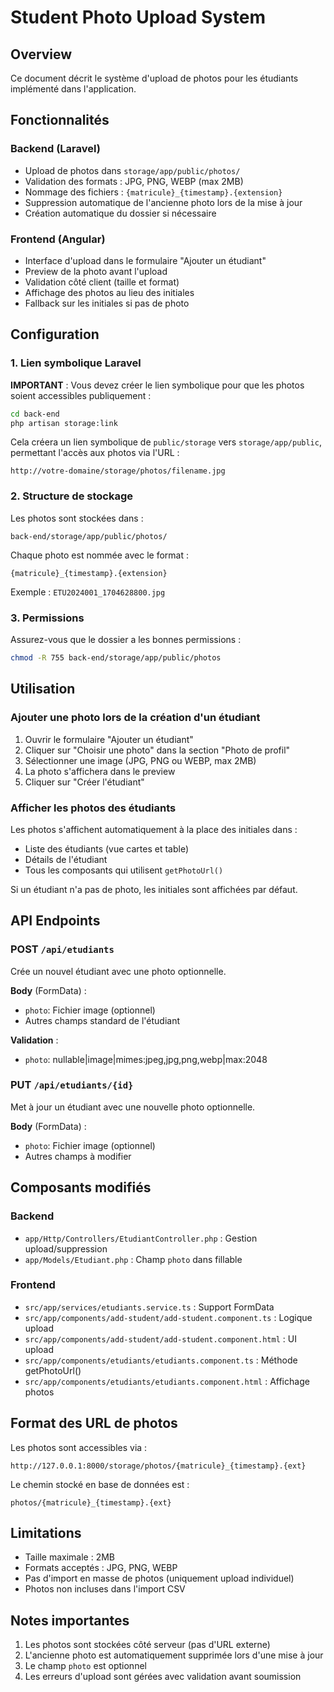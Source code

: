 # Student Photo Upload System

## Overview
Ce document décrit le système d'upload de photos pour les étudiants implémenté dans l'application.

## Fonctionnalités

### Backend (Laravel)
- Upload de photos dans `storage/app/public/photos/`
- Validation des formats : JPG, PNG, WEBP (max 2MB)
- Nommage des fichiers : `{matricule}_{timestamp}.{extension}`
- Suppression automatique de l'ancienne photo lors de la mise à jour
- Création automatique du dossier si nécessaire

### Frontend (Angular)
- Interface d'upload dans le formulaire "Ajouter un étudiant"
- Preview de la photo avant l'upload
- Validation côté client (taille et format)
- Affichage des photos au lieu des initiales
- Fallback sur les initiales si pas de photo

## Configuration

### 1. Lien symbolique Laravel

**IMPORTANT** : Vous devez créer le lien symbolique pour que les photos soient accessibles publiquement :

```bash
cd back-end
php artisan storage:link
```

Cela créera un lien symbolique de `public/storage` vers `storage/app/public`, permettant l'accès aux photos via l'URL :
```
http://votre-domaine/storage/photos/filename.jpg
```

### 2. Structure de stockage

Les photos sont stockées dans :
```
back-end/storage/app/public/photos/
```

Chaque photo est nommée avec le format :
```
{matricule}_{timestamp}.{extension}
```

Exemple : `ETU2024001_1704628800.jpg`

### 3. Permissions

Assurez-vous que le dossier a les bonnes permissions :

```bash
chmod -R 755 back-end/storage/app/public/photos
```

## Utilisation

### Ajouter une photo lors de la création d'un étudiant

1. Ouvrir le formulaire "Ajouter un étudiant"
2. Cliquer sur "Choisir une photo" dans la section "Photo de profil"
3. Sélectionner une image (JPG, PNG ou WEBP, max 2MB)
4. La photo s'affichera dans le preview
5. Cliquer sur "Créer l'étudiant"

### Afficher les photos des étudiants

Les photos s'affichent automatiquement à la place des initiales dans :
- Liste des étudiants (vue cartes et table)
- Détails de l'étudiant
- Tous les composants qui utilisent `getPhotoUrl()`

Si un étudiant n'a pas de photo, les initiales sont affichées par défaut.

## API Endpoints

### POST `/api/etudiants`
Crée un nouvel étudiant avec une photo optionnelle.

**Body** (FormData) :
- `photo`: Fichier image (optionnel)
- Autres champs standard de l'étudiant

**Validation** :
- `photo`: nullable|image|mimes:jpeg,jpg,png,webp|max:2048

### PUT `/api/etudiants/{id}`
Met à jour un étudiant avec une nouvelle photo optionnelle.

**Body** (FormData) :
- `photo`: Fichier image (optionnel)
- Autres champs à modifier

## Composants modifiés

### Backend
- `app/Http/Controllers/EtudiantController.php` : Gestion upload/suppression
- `app/Models/Etudiant.php` : Champ `photo` dans fillable

### Frontend
- `src/app/services/etudiants.service.ts` : Support FormData
- `src/app/components/add-student/add-student.component.ts` : Logique upload
- `src/app/components/add-student/add-student.component.html` : UI upload
- `src/app/components/etudiants/etudiants.component.ts` : Méthode getPhotoUrl()
- `src/app/components/etudiants/etudiants.component.html` : Affichage photos

## Format des URL de photos

Les photos sont accessibles via :
```
http://127.0.0.1:8000/storage/photos/{matricule}_{timestamp}.{ext}
```

Le chemin stocké en base de données est :
```
photos/{matricule}_{timestamp}.{ext}
```

## Limitations

- Taille maximale : 2MB
- Formats acceptés : JPG, PNG, WEBP
- Pas d'import en masse de photos (uniquement upload individuel)
- Photos non incluses dans l'import CSV

## Notes importantes

1. Les photos sont stockées côté serveur (pas d'URL externe)
2. L'ancienne photo est automatiquement supprimée lors d'une mise à jour
3. Le champ `photo` est optionnel
4. Les erreurs d'upload sont gérées avec validation avant soumission
